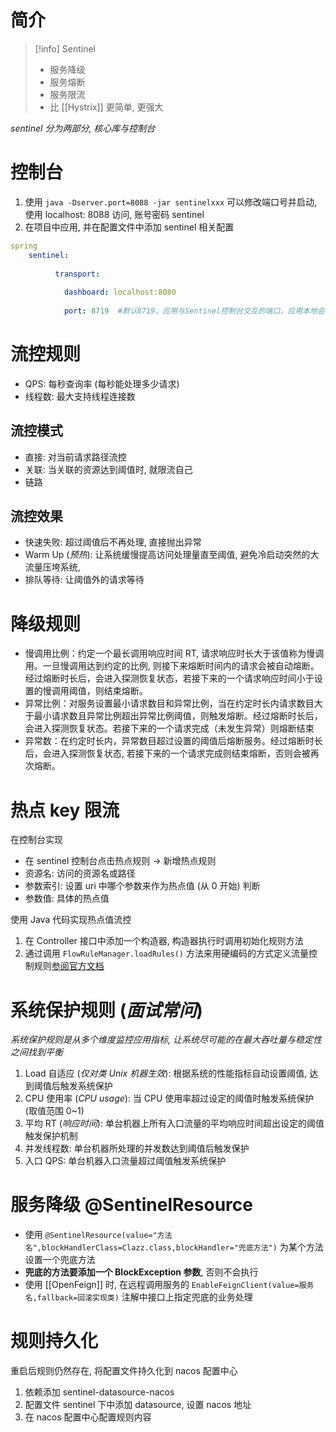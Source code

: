 # 简介
> [!info] Sentinel
> * 服务降级
> * 服务熔断
> * 服务限流
> * 比 [[Hystrix]] 更简单, 更强大

*sentinel 分为两部分, 核心库与控制台*

# 控制台
1. 使用 `java -Dserver.port=8088 -jar sentinelxxx` 可以修改端口号并启动, 使用 localhost: 8088 访问, 账号密码 sentinel
2. 在项目中应用, 并在配置文件中添加 sentinel 相关配置
```yaml
spring
	sentinel:
	
	      transport:
	
	        dashboard: localhost:8080
	
	        port: 8719  #默认8719，应用与Sentinel控制台交互的端口，应用本地会起一个该端口占用HttpServer
```

# 流控规则
- QPS: 每秒查询率 (每秒能处理多少请求)
- 线程数: 最大支持线程连接数

## 流控模式
* 直接: 对当前请求路径流控
* 关联: 当关联的资源达到阈值时, 就限流自己
* 链路

## 流控效果
* 快速失败: 超过阈值后不再处理, 直接抛出异常
* Warm Up (*预热*): 让系统缓慢提高访问处理量直至阈值, 避免冷启动突然的大流量压垮系统, 
* 排队等待: 让阈值外的请求等待

# 降级规则
- 慢调用比例：约定一个最长调用响应时间 RT, 请求响应时长大于该值称为慢调用。一旦慢调用达到约定的比例, 则接下来熔断时间内的请求会被自动熔断。经过熔断时长后，会进入探测恢复状态，若接下来的一个请求响应时间小于设置的慢调用阈值，则结束熔断。
- 异常比例：对服务设置最小请求数目和异常比例，当在约定时长内请求数目大于最小请求数且异常比例超出异常比例阈值，则触发熔断。经过熔断时长后，会进入探测恢复状态。若接下来的一个请求完成（未发生异常）则熔断结束
- 异常数：在约定时长内，异常数目超过设置的阈值后熔断服务。经过熔断时长后，会进入探测恢复状态, 若接下来的一个请求完成则结束熔断，否则会被再次熔断。

# 热点 key 限流
在控制台实现
- 在 sentinel 控制台点击热点规则 -> 新增热点规则
- 资源名: 访问的资源名或路径
- 参数索引: 设置 uri 中哪个参数来作为热点值 (从 0 开始) 判断
- 参数值: 具体的热点值

使用 Java 代码实现热点值流控
1. 在 Controller 接口中添加一个构造器, 构造器执行时调用初始化规则方法
2. 通过调用 `FlowRuleManager.loadRules()` 方法来用硬编码的方式定义流量控制规则[参阅官方文档](https://sentinelguard.io/zh-cn/docs/basic-api-resource-rule.html)


# 系统保护规则 (*面试常问*)
*系统保护规则是从多个维度监控应用指标, 让系统尽可能的在最大吞吐量与稳定性之间找到平衡*
1. Load 自适应 (*仅对类 Unix 机器生效*): 根据系统的性能指标自动设置阈值, 达到阈值后触发系统保护
2. CPU 使用率 (*CPU usage*): 当 CPU 使用率超过设定的阈值时触发系统保护 (取值范围 0~1)
4. 平均 RT (*响应时间*): 单台机器上所有入口流量的平均响应时间超出设定的阈值触发保护机制
5. 并发线程数: 单台机器所处理的并发数达到阈值后触发保护
6. 入口 QPS: 单台机器入口流量超过阈值触发系统保护


# 服务降级 @SentinelResource
- 使用 `@SentinelResource(value="方法名",blockHandlerClass=Clazz.class,blockHandler="兜底方法")` 为某个方法设置一个兜底方法
- **兜底的方法要添加一个 BlockException 参数**, 否则不会执行
- 使用 [[OpenFeign]] 时, 在远程调用服务的 `EnableFeignClient(value=服务名,fallback=回滚实现类)` 注解中接口上指定兜底的业务处理


# 规则持久化
重启后规则仍然存在, 将配置文件持久化到 nacos 配置中心
1. 依赖添加 sentinel-datasource-nacos
2. 配置文件 sentinel 下中添加 datasource, 设置 nacos 地址
3. 在 nacos 配置中心配置规则内容